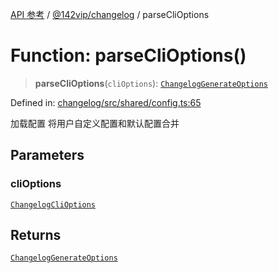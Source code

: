 [API 参考](../wiki/Home) / [@142vip/changelog](../wiki/@142vip.changelog) / parseCliOptions

# Function: parseCliOptions()

> **parseCliOptions**(`cliOptions`): [`ChangelogGenerateOptions`](../wiki/@142vip.changelog.Interface.ChangelogGenerateOptions)

Defined in: [changelog/src/shared/config.ts:65](https://github.com/142vip/core-x/blob/15d5bc9ef4bece78c0e60bdf074a2d245f625100/packages/changelog/src/shared/config.ts#L65)

加载配置
将用户自定义配置和默认配置合并

## Parameters

### cliOptions

[`ChangelogCliOptions`](../wiki/@142vip.changelog.Interface.ChangelogCliOptions)

## Returns

[`ChangelogGenerateOptions`](../wiki/@142vip.changelog.Interface.ChangelogGenerateOptions)
